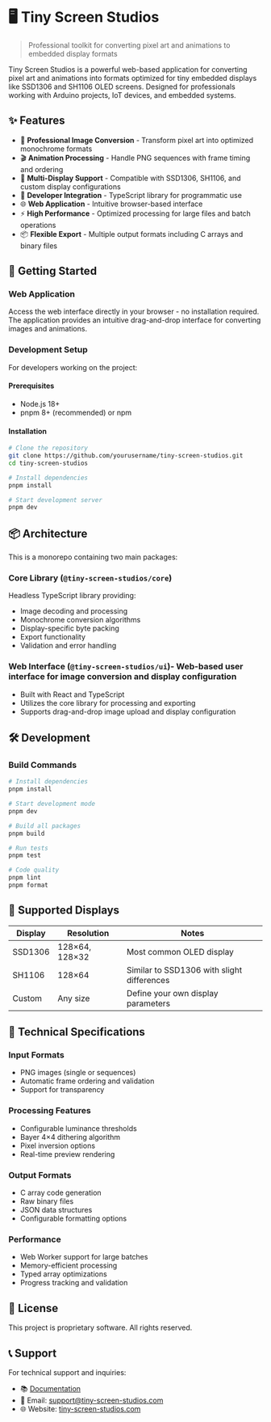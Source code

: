 # 🖥️ Tiny Screen Studios

> Professional toolkit for converting pixel art and animations to embedded display formats

Tiny Screen Studios is a powerful web-based application for converting pixel art and animations into formats optimized for tiny embedded displays like SSD1306 and SH1106 OLED screens. Designed for professionals working with Arduino projects, IoT devices, and embedded systems.

## ✨ Features

- 🎨 **Professional Image Conversion** - Transform pixel art into optimized monochrome formats
- 🎬 **Animation Processing** - Handle PNG sequences with frame timing and ordering
- 📱 **Multi-Display Support** - Compatible with SSD1306, SH1106, and custom display configurations
- 🔧 **Developer Integration** - TypeScript library for programmatic use
- 🌐 **Web Application** - Intuitive browser-based interface
- ⚡ **High Performance** - Optimized processing for large files and batch operations
- 📦 **Flexible Export** - Multiple output formats including C arrays and binary files

## 🚀 Getting Started

### Web Application

Access the web interface directly in your browser - no installation required. The application provides an intuitive drag-and-drop interface for converting images and animations.

### Development Setup

For developers working on the project:

#### Prerequisites

- Node.js 18+
- pnpm 8+ (recommended) or npm

#### Installation

```bash
# Clone the repository
git clone https://github.com/yourusername/tiny-screen-studios.git
cd tiny-screen-studios

# Install dependencies
pnpm install

# Start development server
pnpm dev
```

## 📦 Architecture

This is a monorepo containing two main packages:

### Core Library (`@tiny-screen-studios/core`)

Headless TypeScript library providing:
- Image decoding and processing
- Monochrome conversion algorithms
- Display-specific byte packing
- Export functionality
- Validation and error handling

### Web Interface (`@tiny-screen-studios/ui`)- Web-based user interface for image conversion and display configuration
- Built with React and TypeScript
- Utilizes the core library for processing and exporting
- Supports drag-and-drop image upload and display configuration

## 🛠️ Development

### Build Commands

```bash
# Install dependencies
pnpm install

# Start development mode
pnpm dev

# Build all packages
pnpm build

# Run tests
pnpm test

# Code quality
pnpm lint
pnpm format
```

## 🎯 Supported Displays

| Display | Resolution     | Notes                                      |
| ------- | -------------- | ------------------------------------------ |
| SSD1306 | 128×64, 128×32 | Most common OLED display                   |
| SH1106  | 128×64         | Similar to SSD1306 with slight differences |
| Custom  | Any size       | Define your own display parameters         |

## 🔧 Technical Specifications

### Input Formats
- PNG images (single or sequences)
- Automatic frame ordering and validation
- Support for transparency

### Processing Features
- Configurable luminance thresholds
- Bayer 4×4 dithering algorithm
- Pixel inversion options
- Real-time preview rendering

### Output Formats
- C array code generation
- Raw binary files
- JSON data structures
- Configurable formatting options

### Performance
- Web Worker support for large batches
- Memory-efficient processing
- Typed array optimizations
- Progress tracking and validation

## 📄 License

This project is proprietary software. All rights reserved.

## 📞 Support

For technical support and inquiries:

- 📚 [Documentation](docs/)
- 📧 Email: support@tiny-screen-studios.com
- 🌐 Website: [tiny-screen-studios.com](https://tiny-screen-studios.com)
